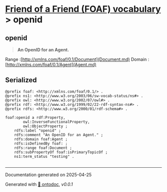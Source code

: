 # [Friend of a Friend (FOAF) vocabulary](../homepage.md) > openid

## openid

> **An OpenID for an Agent.**

Range :[http://xmlns.com/foaf/0.1/Document](Document.md)
Domain :[http://xmlns.com/foaf/0.1/Agent](Agent.md)

## Serialized

```ttl
@prefix foaf: <http://xmlns.com/foaf/0.1/> .
@prefix ns1: <http://www.w3.org/2003/06/sw-vocab-status/ns#> .
@prefix owl: <http://www.w3.org/2002/07/owl#> .
@prefix rdf: <http://www.w3.org/1999/02/22-rdf-syntax-ns#> .
@prefix rdfs: <http://www.w3.org/2000/01/rdf-schema#> .

foaf:openid a rdf:Property,
        owl:InverseFunctionalProperty,
        owl:ObjectProperty ;
    rdfs:label "openid" ;
    rdfs:comment "An OpenID for an Agent." ;
    rdfs:domain foaf:Agent ;
    rdfs:isDefinedBy foaf: ;
    rdfs:range foaf:Document ;
    rdfs:subPropertyOf foaf:isPrimaryTopicOf ;
    ns1:term_status "testing" .


```

---

Documentation generated on 2025-04-25

Generated with [📑 ontodoc](https://github.com/StephaneBranly/ontodoc), *v0.0.1*